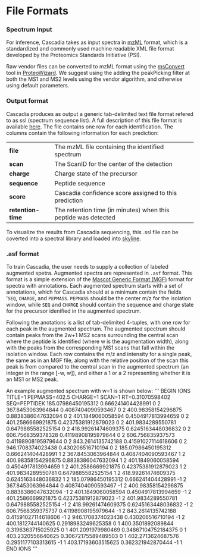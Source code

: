 # File Formats

### Spectrum Input 

For inference, Cascadia takes as input spectra in [mzML](https://www.sciencedirect.com/science/article/pii/S1535947620313876?via%3Dihub) format, which is a standardized and commonly used machine readable XML file format developed by the Proteomics Standards Initiative (PSI). 

Raw vendor files can be converted to mzML format using the [msConvert](https://proteowizard.sourceforge.io/tools/msconvert.html) tool in [ProteoWizard](https://proteowizard.sourceforge.io/index.html). We suggest using the adding the peakPicking filter at both the MS1 and MS2 levels using the vendor algorithm, and otherwise using default parameters. 

### Output format 

Cascadia produces as output a generic tab-delimited text file format refered to as ssl (spectrum sequence list). A full description of this file format is available
[here](https://skyline.ms/wiki/home/software/BiblioSpec/page.view?name=BiblioSpec%20input%20and%20output%20file%20formats). The file contains one row for each identification. The columns contain the following information for each prediction: 

| | |
| ---- | ---- |
| __file__ | The mzML file containing the identified spectrum |
| __scan__ | The ScanID for the center of the detection |
| __charge__ | Charge state of the precursor |
| __sequence__ | Peptide sequence |
| __score__ | Cascadia confidence score assigned to this prediction |
| __retention-time__ | The retention time (in minutes) when this peptide was detected |


To visualize the results from Cascadia sequencing, this .ssl file can be coverted into a spectral library and loaded into [skyline](https://skyline.ms/wiki/home/software/BiblioSpec/page.view?name=default). 

### .asf format 
To train Cascadia, the user needs to supply a collection of labeled augmented spetra. Augmented spectra are represented in `.asf` format. This format is a simple extension of the [Mascot Generic Format (MGF)](https://www.matrixscience.com/help/data_file_help.html) format for spectra with annotations. Each augmented spectrum starts with a set of annotations, which for Cascadia should at a minimum contain the fields '`SEQ`, `CHARGE`, and `PEPMASS`. `PEPMASS` should be the center m/z for the isolation window, while `SEQ` and `CHARGE` should contain the sequence and charge state for the precursor idenified in the augmented spectrum. 

Following the anotations is a list of tab-delimited 4-tuples, with one row for each peak in the augmented spectrum. The augmented spectrum should contain peaks from the 2w+1 MS2 scans surrounding the central scan where the peptide is identified (where w is the augmentation width), along with the peaks from the corresponding MS1 scans that fall within the isolation window. Each row contains the m/z and intensity for a single peak, the same as in an MGF file, along with the relative position of the scan this peak is from compared to the central scan in the augmented spectrum (an integer in the range [-w, w]), and either a 1 or a 2 representing whether it is an MS1 or MS2 peak.

An example augmented spectrum with w=1 is shown below:
'''
BEGIN IONS
TITLE=1
PEPMASS=402.5
CHARGE=1
SCAN=1
RT=0.31070598402
SEQ=PEPTIDEK
185.07986450195312      0.666241404428991       0     2
367.8453063964844       0.4087404090593467      0     2
400.98358154296875      0.8838386047632094      0     2
401.1849060058594       0.4504917813994659      0     2
401.2586669921875       0.42375381912879023     0     2
401.9834289550781       0.6479885582525154      0     2
418.99261474609375      0.6245163448036832      0     2
606.7568359378328       0.41198908195979644     0     2
606.756835937573        0.41198908195979644     0     2
843.2614135742188       0.41591027114618606     0     2
946.1708374023438       0.430206516710194       0     2
185.07986450195312      0.666241404428991       1     2
367.8453063964844       0.4087404090593467      1     2
400.98358154296875      0.8838386047632094      1     2
401.1849060058594       0.4504917813994659      1     2
401.2586669921875       0.42375381912879023     1     2
401.9834289550781       0.6479885582525154      1     2
418.99261474609375      0.6245163448036832      1     2
185.07986450195312      0.666241404428991       -1    2
367.8453063964844       0.4087404090593467      -1    2
400.98358154296875      0.8838386047632094      -1    2
401.1849060058594       0.4504917813994659      -1    2
401.2586669921875       0.42375381912879023     -1    2
401.9834289550781       0.6479885582525154      -1    2
418.99261474609375      0.6245163448036832      -1    2
606.7568359375737       0.41198908195979644     -1    2
843.2614135742188       0.41591027114618606     -1    2
946.1708374023438       0.430206516710194       -1    2
400.1812744140625       0.2918983249625358      0     1
400.3501892089844       0.3196363715025925      0     1
401.2091979980469       0.34867104752184375     0     1
403.2320556640625       0.30672175589489503     0     1
402.2713624687576       0.2951177103313615      -1    1
403.17193603515625      0.362321942870444       -1    1
END IONS
'''
